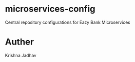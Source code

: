 # microservices-config
Central repository configurations for Eazy Bank Microservices

# Auther
Krishna Jadhav
